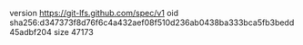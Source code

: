 version https://git-lfs.github.com/spec/v1
oid sha256:d347373f8d76f6c4a432aef08f510d236ab0438ba333bca5fb3bedd45adbf204
size 47173
